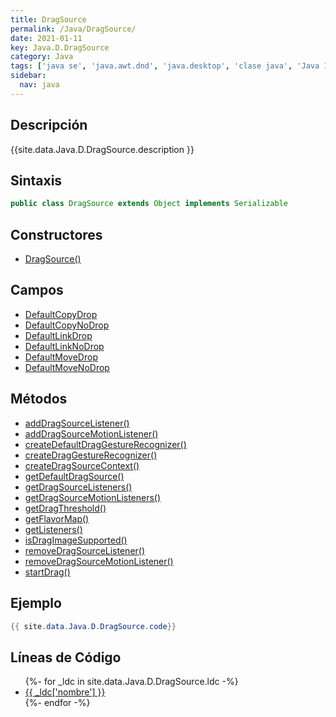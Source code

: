 ```yaml
---
title: DragSource
permalink: /Java/DragSource/
date: 2021-01-11
key: Java.D.DragSource
category: Java
tags: ['java se', 'java.awt.dnd', 'java.desktop', 'clase java', 'Java 1.2']
sidebar: 
  nav: java
---
```


## Descripción
{{site.data.Java.D.DragSource.description }}

## Sintaxis
~~~java
public class DragSource extends Object implements Serializable
~~~

## Constructores
* [DragSource()](/Java/DragSource/DragSource/)

## Campos
* [DefaultCopyDrop](/Java/DragSource/DefaultCopyDrop/)
* [DefaultCopyNoDrop](/Java/DragSource/DefaultCopyNoDrop/)
* [DefaultLinkDrop](/Java/DragSource/DefaultLinkDrop/)
* [DefaultLinkNoDrop](/Java/DragSource/DefaultLinkNoDrop/)
* [DefaultMoveDrop](/Java/DragSource/DefaultMoveDrop/)
* [DefaultMoveNoDrop](/Java/DragSource/DefaultMoveNoDrop/)

## Métodos
* [addDragSourceListener()](/Java/DragSource/addDragSourceListener/)
* [addDragSourceMotionListener()](/Java/DragSource/addDragSourceMotionListener/)
* [createDefaultDragGestureRecognizer()](/Java/DragSource/createDefaultDragGestureRecognizer/)
* [createDragGestureRecognizer()](/Java/DragSource/createDragGestureRecognizer/)
* [createDragSourceContext()](/Java/DragSource/createDragSourceContext/)
* [getDefaultDragSource()](/Java/DragSource/getDefaultDragSource/)
* [getDragSourceListeners()](/Java/DragSource/getDragSourceListeners/)
* [getDragSourceMotionListeners()](/Java/DragSource/getDragSourceMotionListeners/)
* [getDragThreshold()](/Java/DragSource/getDragThreshold/)
* [getFlavorMap()](/Java/DragSource/getFlavorMap/)
* [getListeners()](/Java/DragSource/getListeners/)
* [isDragImageSupported()](/Java/DragSource/isDragImageSupported/)
* [removeDragSourceListener()](/Java/DragSource/removeDragSourceListener/)
* [removeDragSourceMotionListener()](/Java/DragSource/removeDragSourceMotionListener/)
* [startDrag()](/Java/DragSource/startDrag/)

## Ejemplo
~~~java
{{ site.data.Java.D.DragSource.code}}
~~~

## Líneas de Código
<ul>
{%- for _ldc in site.data.Java.D.DragSource.ldc -%}
   <li>
       <a href="{{_ldc['url'] }}">{{ _ldc['nombre'] }}</a>
   </li>
{%- endfor -%}
</ul>
